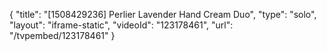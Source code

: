 {
    "title": "[1508429236] Perlier Lavender Hand Cream Duo",
    "type": "solo",
    "layout": "iframe-static",
    "videoId": "123178461",
    "url": "\/tvpembed\/123178461"
}